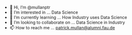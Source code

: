 - 👋 Hi, I’m @mullanptr
- 👀 I’m interested in ... Data Science
- 🌱 I’m currently learning ... How Industry uses Data Science
- 💞️ I’m looking to collaborate on ... Data Science in Industry
- 📫 How to reach me ... patrick.mullan@alumni.fau.de

<!---
mullanptr/mullanptr is a ✨ special ✨ repository because its `README.md` (this file) appears on your GitHub profile.
You can click the Preview link to take a look at your changes.
--->
